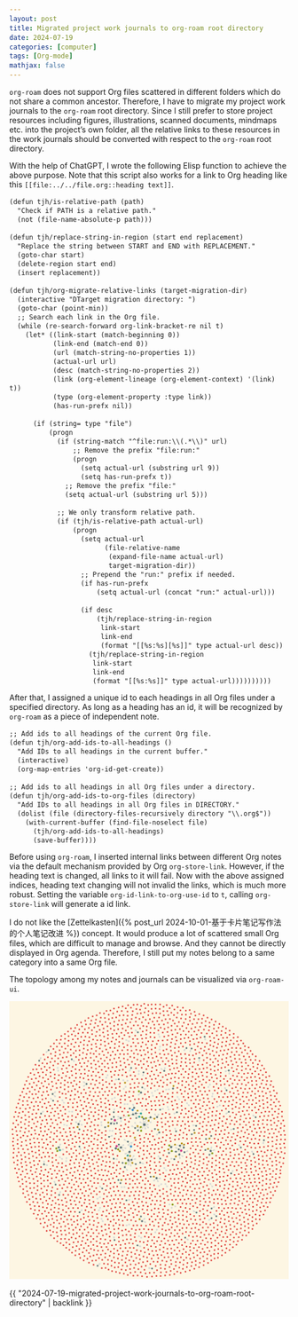 ```yaml
---
layout: post
title: Migrated project work journals to org-roam root directory
date: 2024-07-19
categories: [computer]
tags: [Org-mode]
mathjax: false
---
```


`org-roam` does not support Org files scattered in different folders which do not share a common ancestor. Therefore, I have to migrate my project work journals to the `org-roam` root directory. Since I still prefer to store project resources including figures, illustrations, scanned documents, mindmaps etc. into the project&rsquo;s own folder, all the relative links to these resources in the work journals should be converted with respect to the `org-roam` root directory.

With the help of ChatGPT, I wrote the following Elisp function to achieve the above purpose. Note that this script also works for a link to Org heading like this `[[file:../../file.org::heading text]]`.

```elisp
(defun tjh/is-relative-path (path)
  "Check if PATH is a relative path."
  (not (file-name-absolute-p path)))

(defun tjh/replace-string-in-region (start end replacement)
  "Replace the string between START and END with REPLACEMENT."
  (goto-char start)
  (delete-region start end)
  (insert replacement))

(defun tjh/org-migrate-relative-links (target-migration-dir)
  (interactive "DTarget migration directory: ")
  (goto-char (point-min))
  ;; Search each link in the Org file.
  (while (re-search-forward org-link-bracket-re nil t)
    (let* ((link-start (match-beginning 0))
           (link-end (match-end 0))
           (url (match-string-no-properties 1))
           (actual-url url)
           (desc (match-string-no-properties 2))
           (link (org-element-lineage (org-element-context) '(link) t))
           (type (org-element-property :type link))
           (has-run-prefx nil))

      (if (string= type "file")
          (progn
            (if (string-match "^file:run:\\(.*\\)" url)
                ;; Remove the prefix "file:run:"
                (progn
                  (setq actual-url (substring url 9))
                  (setq has-run-prefx t))
              ;; Remove the prefix "file:"
              (setq actual-url (substring url 5)))

            ;; We only transform relative path.
            (if (tjh/is-relative-path actual-url)
                (progn
                  (setq actual-url
                        (file-relative-name
                         (expand-file-name actual-url)
                         target-migration-dir))
                  ;; Prepend the "run:" prefix if needed.
                  (if has-run-prefx
                      (setq actual-url (concat "run:" actual-url)))

                  (if desc
                      (tjh/replace-string-in-region
                       link-start
                       link-end
                       (format "[[%s:%s][%s]]" type actual-url desc))
                    (tjh/replace-string-in-region
                     link-start
                     link-end
                     (format "[[%s:%s]]" type actual-url))))))))))
```

After that, I assigned a unique id to each headings in all Org files under a specified directory. As long as a heading has an id, it will be recognized by `org-roam` as a piece of independent note.

```elisp
;; Add ids to all headings of the current Org file.
(defun tjh/org-add-ids-to-all-headings ()
  "Add IDs to all headings in the current buffer."
  (interactive)
  (org-map-entries 'org-id-get-create))

;; Add ids to all headings in all Org files under a directory.
(defun tjh/org-add-ids-to-org-files (directory)
  "Add IDs to all headings in all Org files in DIRECTORY."
  (dolist (file (directory-files-recursively directory "\\.org$"))
    (with-current-buffer (find-file-noselect file)
      (tjh/org-add-ids-to-all-headings)
      (save-buffer))))
```

Before using `org-roam`, I inserted internal links between different Org notes via the default mechanism provided by Org `org-store-link`. However, if the heading text is changed, all links to it will fail. Now with the above assigned indices, heading text changing will not invalid the links, which is much more robust. Setting the variable `org-id-link-to-org-use-id` to `t`, calling `org-store-link` will generate a id link.

I do not like the [Zettelkasten]({% post_url 2024-10-01-基于卡片笔记写作法的个人笔记改进 %}) concept. It would produce a lot of scattered small Org files, which are difficult to manage and browse. And they cannot be directly displayed in Org agenda. Therefore, I still put my notes belong to a same category into a same Org file.

The topology among my notes and journals can be visualized via `org-roam-ui`.

![img](/figures/2024-07-19-org-roam-all-note-links.png)

{{ "2024-07-19-migrated-project-work-journals-to-org-roam-root-directory" | backlink }}
